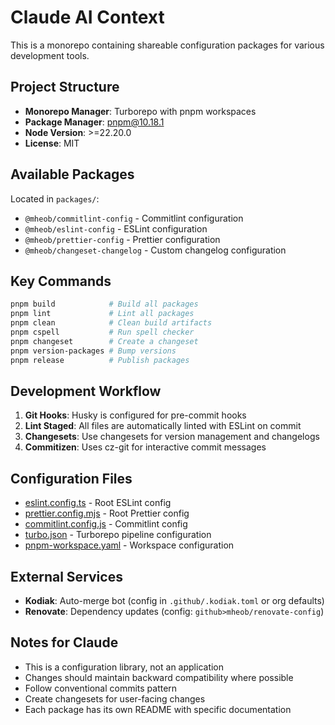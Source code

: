 # Claude AI Context

This is a monorepo containing shareable configuration packages for various development tools.

## Project Structure

- **Monorepo Manager**: Turborepo with pnpm workspaces
- **Package Manager**: pnpm@10.18.1
- **Node Version**: >=22.20.0
- **License**: MIT

## Available Packages

Located in `packages/`:

- `@mheob/commitlint-config` - Commitlint configuration
- `@mheob/eslint-config` - ESLint configuration
- `@mheob/prettier-config` - Prettier configuration
- `@mheob/changeset-changelog` - Custom changelog configuration

## Key Commands

```bash
pnpm build            # Build all packages
pnpm lint             # Lint all packages
pnpm clean            # Clean build artifacts
pnpm cspell           # Run spell checker
pnpm changeset        # Create a changeset
pnpm version-packages # Bump versions
pnpm release          # Publish packages
```

## Development Workflow

1. **Git Hooks**: Husky is configured for pre-commit hooks
2. **Lint Staged**: All files are automatically linted with ESLint on commit
3. **Changesets**: Use changesets for version management and changelogs
4. **Commitizen**: Uses cz-git for interactive commit messages

## Configuration Files

- [eslint.config.ts](eslint.config.ts) - Root ESLint config
- [prettier.config.mjs](prettier.config.mjs) - Root Prettier config
- [commitlint.config.js](commitlint.config.js) - Commitlint config
- [turbo.json](turbo.json) - Turborepo pipeline configuration
- [pnpm-workspace.yaml](pnpm-workspace.yaml) - Workspace configuration

## External Services

- **Kodiak**: Auto-merge bot (config in `.github/.kodiak.toml` or org defaults)
- **Renovate**: Dependency updates (config: `github>mheob/renovate-config`)

## Notes for Claude

- This is a configuration library, not an application
- Changes should maintain backward compatibility where possible
- Follow conventional commits pattern
- Create changesets for user-facing changes
- Each package has its own README with specific documentation
